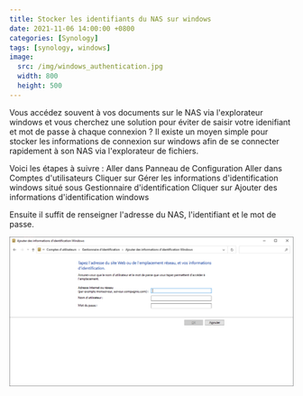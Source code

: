 ```yaml
---
title: Stocker les identifiants du NAS sur windows
date: 2021-11-06 14:00:00 +0800
categories: [Synology]
tags: [synology, windows]
image:
  src: /img/windows_authentication.jpg
  width: 800
  height: 500
---
```

Vous accédez souvent à vos documents sur le NAS via l'explorateur windows et vous cherchez une solution pour éviter de saisir votre idenifiant et mot de passe à chaque connexion ? Il existe un moyen simple pour stocker les informations de connexion sur windows afin de se connecter rapidement à son NAS via l'explorateur de fichiers.

Voici les étapes à suivre :
Aller dans Panneau de Configuration
Aller dans Comptes d'utilisateurs
Cliquer sur Gérer les informations d'identification windows situé sous Gestionnaire d'identification
Cliquer sur Ajouter des informations d'identification windows

Ensuite il suffit de renseigner l'adresse du NAS, l'identifiant et le mot de passe.

![Desktop View](/img/windows_authentication_settings.png)
